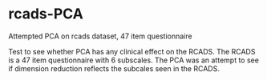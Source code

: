 # rcads-PCA
Attempted PCA on rcads dataset, 47 item questionnaire

Test to see whether PCA has any clinical effect on the RCADS. The RCADS is a 47 item questionnaire with 6 subscales. The PCA was an attempt to see if dimension reduction reflects the subcales seen in the RCADS.
